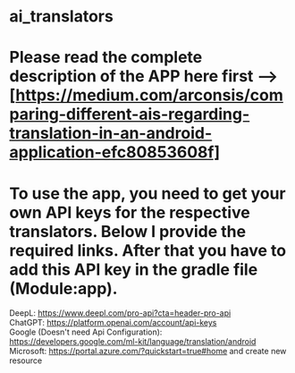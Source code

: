 # ai_translators
# Please read the complete description of the APP here first --> [https://medium.com/arconsis/comparing-different-ais-regarding-translation-in-an-android-application-efc80853608f]
# To use the app, you need to get your own API keys for the respective translators. Below I provide the required links. After that you have to add this API key in the gradle file (Module:app).
  DeepL: https://www.deepl.com/pro-api?cta=header-pro-api <br>
  ChatGPT: https://platform.openai.com/account/api-keys <br>
  Google (Doesn't need Api Configuration): https://developers.google.com/ml-kit/language/translation/android <br>
  Microsoft: https://portal.azure.com/?quickstart=true#home and create new resource <br>

